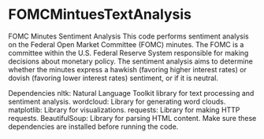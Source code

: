 # FOMCMintuesTextAnalysis
FOMC Minutes Sentiment Analysis
This code performs sentiment analysis on the Federal Open Market Committee (FOMC) minutes. The FOMC is a committee within the U.S. Federal Reserve System responsible for making decisions about monetary policy. The sentiment analysis aims to determine whether the minutes express a hawkish (favoring higher interest rates) or dovish (favoring lower interest rates) sentiment, or if it is neutral.

Dependencies
nltk: Natural Language Toolkit library for text processing and sentiment analysis.
wordcloud: Library for generating word clouds.
matplotlib: Library for visualizations.
requests: Library for making HTTP requests.
BeautifulSoup: Library for parsing HTML content.
Make sure these dependencies are installed before running the code.
